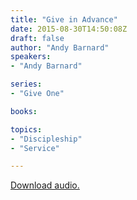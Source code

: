 ```yaml
---
title: "Give in Advance"
date: 2015-08-30T14:50:08Z
draft: false
author: "Andy Barnard"
speakers:
- "Andy Barnard"

series:
- "Give One"

books:

topics:
- "Discipleship"
- "Service"

---
```

[Download audio.](https://s3-eu-west-1.amazonaws.com/renownchurch/sermons/2015/08/2015-08-30_GiveInAdvance.mp3)